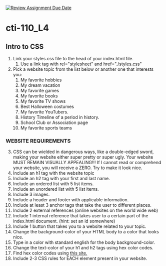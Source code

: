[![Review Assignment Due Date](https://classroom.github.com/assets/deadline-readme-button-22041afd0340ce965d47ae6ef1cefeee28c7c493a6346c4f15d667ab976d596c.svg)](https://classroom.github.com/a/_Fju4dd-)
# cti-110_L4
## Intro to CSS

1. Link your styles.css file to the head of your index.html file.
   1. Use a link tag with rel="stylesheet" and href="./styles.css"
2. Pick a website topic from the list below or another one that interests you:
   1. My favorite hobbies
   2. My dream vacation
   3. My favorite games
   4. My favorite books
   5. My favorite TV shows
   6. Best Halloween costumes
   7. My favorite YouTubers. 
   8. History Timeline of a period in history.
   9. School Club or Association page
   10. My favorite sports teams

### WEBSITE REQUIREMENTS   
   
3. CSS can be wielded in dangerous ways, like a double-edged sword, making your website either super pretty or super ugly. Your website MUST REMAIN VISUALLY APPEALING!!! If I cannot read or comprehend your website, you will receive a ZERO. Try to make it look nice. 
4. Include an h1 tag with the website topic
5. Include an h2 tag with your first and last name.
6. Include an ordered list with 5 list items.
7. Include an unordered list with 5 list items.
8. Include 3 images.
9. Include a header and footer with applicable information. 
10. Include at least 3 anchor tags that take the user to different places.
   1.  Include 2 external references (online websites on the world wide web)
   2.  Include 1 internal reference that takes user to a certain part of the index.html document. (hint: set an id somewhere)
11. Include 1 button that takes you to a website related to your topic.
12. Change the background-color of your HTML body to a color that looks nice.
   1. Type in a color with standard english for the body background-color.
13. Change the text-color of your h1 and h2 tags using hex color codes. 
   1. Find hex color codes using <a href="https://htmlcolorcodes.com/">this site.</a>
14. Include 2-3 CSS rules for EACH element present in your website.
